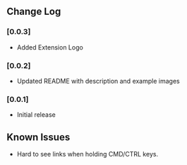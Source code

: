 ## Change Log

### [0.0.3]

- Added Extension Logo

### [0.0.2]

- Updated README with description and example images

### [0.0.1]

- Initial release

## Known Issues

- Hard to see links when holding CMD/CTRL keys.